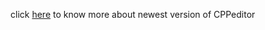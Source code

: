 click [here](https://github.com/smopuim2/CPPeditor/blob/main/2.0.2/about.md) to know more about newest version of CPPeditor
